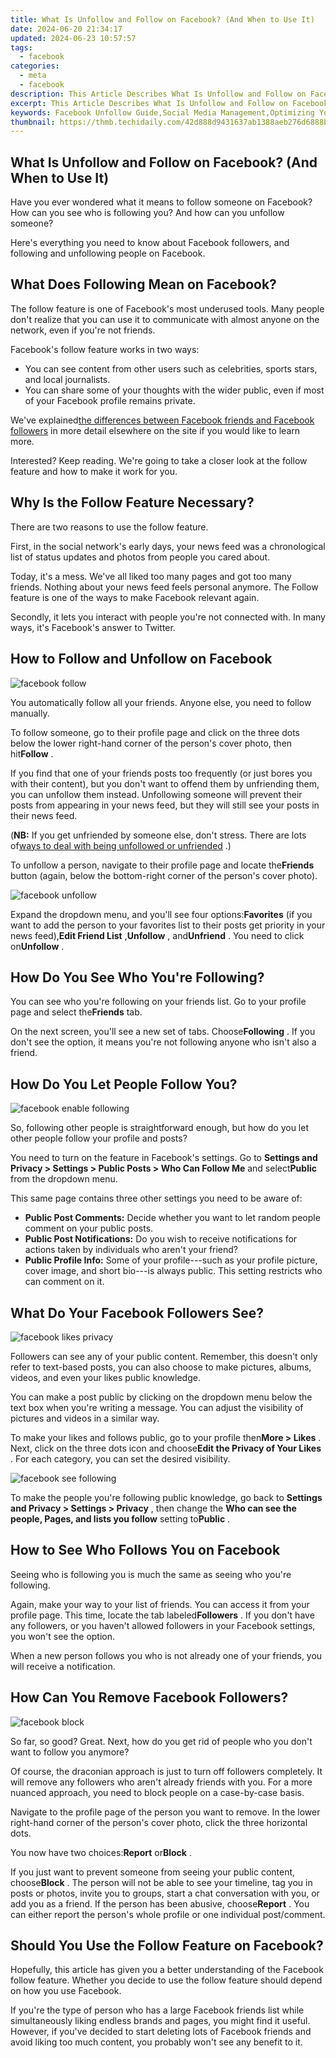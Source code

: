 ```yaml
---
title: What Is Unfollow and Follow on Facebook? (And When to Use It)
date: 2024-06-20 21:34:17
updated: 2024-06-23 10:57:57
tags:
  - facebook
categories:
  - meta
  - facebook
description: This Article Describes What Is Unfollow and Follow on Facebook? (And When to Use It)
excerpt: This Article Describes What Is Unfollow and Follow on Facebook? (And When to Use It)
keywords: Facebook Unfollow Guide,Social Media Management,Optimizing Your Social Network Usage,When to Unfollow or Follow on Facebook?,Facebook Social Media Habits,Understanding Facebook Unfollow/Follow Dynamics,Social Media Balance
thumbnail: https://thmb.techidaily.com/42d888d9431637ab1388aeb276d6888b24b9d1d85a816656ff3b301d8b067e97.jpg
---
```


## What Is Unfollow and Follow on Facebook? (And When to Use It)

 Have you ever wondered what it means to follow someone on Facebook? How can you see who is following you? And how can you unfollow someone?

 Here's everything you need to know about Facebook followers, and following and unfollowing people on Facebook.

## What Does Following Mean on Facebook?

 The follow feature is one of Facebook's most underused tools. Many people don't realize that you can use it to communicate with almost anyone on the network, even if you're not friends.

Facebook's follow feature works in two ways:

* You can see content from other users such as celebrities, sports stars, and local journalists.
* You can share some of your thoughts with the wider public, even if most of your Facebook profile remains private.

 We've explained[the differences between Facebook friends and Facebook followers](https://www.makeuseof.com/facebook-friends-followers-differences/) in more detail elsewhere on the site if you would like to learn more.

 Interested? Keep reading. We're going to take a closer look at the follow feature and how to make it work for you.

## Why Is the Follow Feature Necessary?

There are two reasons to use the follow feature.

 First, in the social network's early days, your news feed was a chronological list of status updates and photos from people you cared about.

 Today, it's a mess. We've all liked too many pages and got too many friends. Nothing about your news feed feels personal anymore. The Follow feature is one of the ways to make Facebook relevant again.

 Secondly, it lets you interact with people you're not connected with. In many ways, it's Facebook's answer to Twitter.

## How to Follow and Unfollow on Facebook

![facebook follow](https://static1.makeuseofimages.com/wordpress/wp-content/uploads/2021/02/facebook-follow.png)

 You automatically follow all your friends. Anyone else, you need to follow manually.

 To follow someone, go to their profile page and click on the three dots below the lower right-hand corner of the person's cover photo, then hit**Follow** .

 If you find that one of your friends posts too frequently (or just bores you with their content), but you don't want to offend them by unfriending them, you can unfollow them instead. Unfollowing someone will prevent their posts from appearing in your news feed, but they will still see your posts in their news feed.

 (**NB:** If you get unfriended by someone else, don't stress. There are lots of[ways to deal with being unfollowed or unfriended](https://www.makeuseof.com/tag/unfriended-unfollowed-rejection-social-media/) .)

 To unfollow a person, navigate to their profile page and locate the**Friends** button (again, below the bottom-right corner of the person's cover photo).

![facebook unfollow](https://static1.makeuseofimages.com/wordpress/wp-content/uploads/2021/02/facebook-unfollow.png)

 Expand the dropdown menu, and you'll see four options:**Favorites** (if you want to add the person to your favorites list to their posts get priority in your news feed),**Edit Friend List** ,**Unfollow** , and**Unfriend** . You need to click on**Unfollow** .

## How Do You See Who You're Following?

 You can see who you're following on your friends list. Go to your profile page and select the**Friends** tab.

 On the next screen, you'll see a new set of tabs. Choose**Following** . If you don't see the option, it means you're not following anyone who isn't also a friend.

## How Do You Let People Follow You?

![facebook enable following](https://static1.makeuseofimages.com/wordpress/wp-content/uploads/2021/02/facebook-enable-following.png)

 So, following other people is straightforward enough, but how do you let other people follow your profile and posts?

 You need to turn on the feature in Facebook's settings. Go to **Settings and Privacy > Settings > Public Posts > Who Can Follow Me** and select**Public** from the dropdown menu.

This same page contains three other settings you need to be aware of:

* **Public Post Comments:** Decide whether you want to let random people comment on your public posts.
* **Public Post Notifications:** Do you wish to receive notifications for actions taken by individuals who aren't your friend?
* **Public Profile Info:** Some of your profile---such as your profile picture, cover image, and short bio---is always public. This setting restricts who can comment on it.

## What Do Your Facebook Followers See?

![facebook likes privacy](https://static1.makeuseofimages.com/wordpress/wp-content/uploads/2021/02/facebook-likes-privacy.png)

 Followers can see any of your public content. Remember, this doesn't only refer to text-based posts, you can also choose to make pictures, albums, videos, and even your likes public knowledge.

 You can make a post public by clicking on the dropdown menu below the text box when you're writing a message. You can adjust the visibility of pictures and videos in a similar way.

 To make your likes and follows public, go to your profile then**More > Likes** . Next, click on the three dots icon and choose**Edit the Privacy of Your Likes** . For each category, you can set the desired visibility.

![facebook see following](https://static1.makeuseofimages.com/wordpress/wp-content/uploads/2021/02/facebook-see-following.png)

 To make the people you're following public knowledge, go back to **Settings and Privacy > Settings > Privacy** , then change the **Who can see the people, Pages, and lists you follow** setting to**Public** .

## How to See Who Follows You on Facebook

 Seeing who is following you is much the same as seeing who you're following.

 Again, make your way to your list of friends. You can access it from your profile page. This time, locate the tab labeled**Followers** . If you don't have any followers, or you haven't allowed followers in your Facebook settings, you won't see the option.

 When a new person follows you who is not already one of your friends, you will receive a notification.

## How Can You Remove Facebook Followers?

![facebook block](https://static1.makeuseofimages.com/wordpress/wp-content/uploads/2021/02/facebook-block.png)

 So far, so good? Great. Next, how do you get rid of people who you don't want to follow you anymore?

 Of course, the draconian approach is just to turn off followers completely. It will remove any followers who aren't already friends with you. For a more nuanced approach, you need to block people on a case-by-case basis.

 Navigate to the profile page of the person you want to remove. In the lower right-hand corner of the person's cover photo, click the three horizontal dots.

 You now have two choices:**Report** or**Block** .

 If you just want to prevent someone from seeing your public content, choose**Block** . The person will not be able to see your timeline, tag you in posts or photos, invite you to groups, start a chat conversation with you, or add you as a friend. If the person has been abusive, choose**Report** . You can either report the person's whole profile or one individual post/comment.

## Should You Use the Follow Feature on Facebook?

 Hopefully, this article has given you a better understanding of the Facebook follow feature. Whether you decide to use the follow feature should depend on how you use Facebook.

 If you're the type of person who has a large Facebook friends list while simultaneously liking endless brands and pages, you might find it useful. However, if you've decided to start deleting lots of Facebook friends and avoid liking too much content, you probably won't see any benefit to it.


<ins class="adsbygoogle"
     style="display:block"
     data-ad-format="autorelaxed"
     data-ad-client="ca-pub-7571918770474297"
     data-ad-slot="1223367746"></ins>



<ins class="adsbygoogle"
     style="display:block"
     data-ad-client="ca-pub-7571918770474297"
     data-ad-slot="8358498916"
     data-ad-format="auto"
     data-full-width-responsive="true"></ins>
